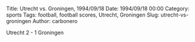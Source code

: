 Title: Utrecht vs. Groningen, 1994/09/18
Date: 1994/09/18 00:00
Category: sports
Tags: football, football scores, Utrecht, Groningen
Slug: utrecht-vs-groningen
Author: carbonero


Utrecht 2 - 1 Groningen

